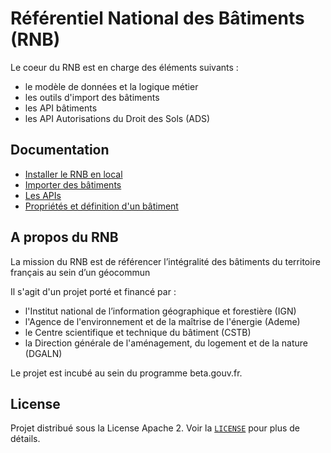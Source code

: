 # Référentiel National des Bâtiments (RNB)



Le coeur du RNB est en charge des éléments suivants :

- le modèle de données et la logique métier
- les outils d'import des bâtiments
- les API bâtiments 
- les API Autorisations du Droit des Sols (ADS)

## Documentation

- [Installer le RNB en local](https://rnb-fr.gitbook.io/documentation/repository-rnb-coeur/installation)
- [Importer des bâtiments](https://rnb-fr.gitbook.io/documentation/repository-rnb-coeur/import-des-batiments)
- [Les APIs](https://rnb-fr.gitbook.io/documentation/api-et-outils/liste-des-api-et-outils-du-rnb)
- [Propriétés et définition d'un bâtiment](https://rnb-fr.gitbook.io/documentation/repository-rnb-coeur/proprietes-dun-batiment)

## A propos du RNB

La mission du RNB est de référencer l’intégralité des bâtiments du territoire français au sein d’un géocommun

Il s'agit d'un projet porté et financé par : 
- l'Institut national de l’information géographique et forestière (IGN)
- l'Agence de l'environnement et de la maîtrise de l'énergie (Ademe)
- le Centre scientifique et technique du bâtiment (CSTB)
- la Direction générale de l'aménagement, du logement et de la nature (DGALN)

Le projet est incubé au sein du programme beta.gouv.fr.

## License

Projet distribué sous la License Apache 2. Voir la [`LICENSE`](LICENSE) pour plus de détails. 